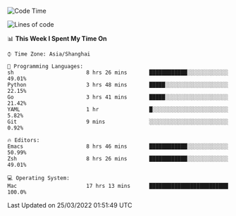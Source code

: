 <!--START_SECTION:waka-->
![Code Time](http://img.shields.io/badge/Code%20Time-684%20hrs%2021%20mins-blue)

![Lines of code](https://img.shields.io/badge/From%20Hello%20World%20I%27ve%20Written-22%20Thousand%20lines%20of%20code-blue)

📊 **This Week I Spent My Time On** 

```text
⌚︎ Time Zone: Asia/Shanghai

💬 Programming Languages: 
sh                       8 hrs 26 mins       ████████████░░░░░░░░░░░░░   49.01% 
Python                   3 hrs 48 mins       █████░░░░░░░░░░░░░░░░░░░░   22.15% 
Go                       3 hrs 41 mins       █████░░░░░░░░░░░░░░░░░░░░   21.42% 
YAML                     1 hr                █░░░░░░░░░░░░░░░░░░░░░░░░   5.82% 
Git                      9 mins              ░░░░░░░░░░░░░░░░░░░░░░░░░   0.92%

🔥 Editors: 
Emacs                    8 hrs 46 mins       ████████████░░░░░░░░░░░░░   50.99% 
Zsh                      8 hrs 26 mins       ████████████░░░░░░░░░░░░░   49.01%

💻 Operating System: 
Mac                      17 hrs 13 mins      █████████████████████████   100.0%

```


 Last Updated on 25/03/2022 01:51:49 UTC
<!--END_SECTION:waka-->

